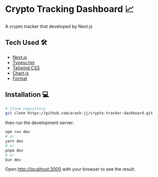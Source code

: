 # Crypto Tracking Dashboard 📈
A crypto tracker that developed by Next.js

## Tech Used 🛠️
- [Next.js](https://nextjs.org/)
- [Typescript](https://typescriptlang.org/)
- [Tailwind CSS](https://tailwindcss.com/)
- [Chart.js](https://chartjs.org/)
- [Format](https://www.npmjs.com/package/format)   


## Installation 💻
```bash
# Clone repository
git clone https://github.com/arash-jj/crypto-tracker-dashboard.git
```
then run the development server:
```bash
npm run dev
# or
yarn dev
# or
pnpm dev
# or
bun dev
```
Open [http://localhost:3000](http://localhost:3000) with your browser to see the result.
